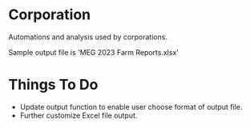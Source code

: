 # Corporation
Automations and analysis used by corporations.

Sample output file is 'MEG 2023 Farm Reports.xlsx'

# Things To Do
* Update output function to enable user choose format of output file.
* Further customize Excel file output.